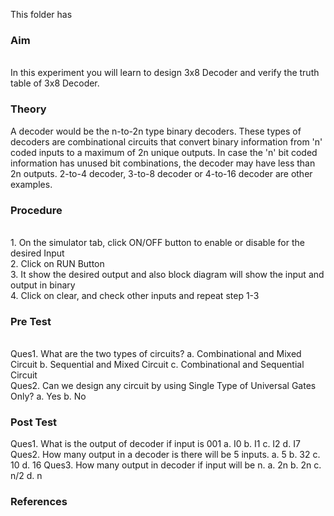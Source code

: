 This folder has 
### Aim
<br>In this experiment you will learn to design 3x8 Decoder and verify the truth table of 3x8 Decoder.<br>
### Theory
A decoder would be the n-to-2n type binary decoders. These types of decoders are combinational circuits that convert binary information from 'n' coded inputs to a maximum of 2n unique outputs. In case the 'n' bit coded information has unused bit combinations, the decoder may have less than 2n outputs. 2-to-4 decoder, 3-to-8 decoder or 4-to-16 decoder are other examples.<br>
### Procedure
<br>
1.	On the simulator tab, click ON/OFF button to enable or disable for the desired Input
<br>2.	Click on RUN Button
<br>3.	It show the desired output and also block diagram will show the input and output in binary
<br>4.	Click on clear, and check other inputs and repeat step 1-3

### Pre Test
<br>Ques1. What are the two types of circuits?
a.	Combinational and Mixed Circuit
b.	Sequential and Mixed Circuit
c.	Combinational and Sequential Circuit
<br>Ques2. Can we design any circuit by using Single Type of Universal Gates Only?
a.	Yes	
b.	No

### Post Test
Ques1. What is the output of decoder if input is 001
a.	I0
b.	I1
c.	I2
d.	I7
Ques2. How many output in a decoder is there will be 5 inputs.
a.	5
b.	32
c.	10
d.	16
Ques3. How many output in decoder if input will be n.
a.	2n
b.	2n
c.	n/2
d.	n

### References
